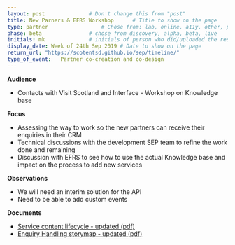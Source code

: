 ```yaml
---
layout: post              # Don't change this from "post"
title: New Parners & EFRS Workshop      # Title to show on the page
type: partner                 # Chose from: lab, online, a11y, other, partner
phase: beta               # chose from discovery, alpha, beta, live
initials: mk              # initials of person who did/uploaded the research
display_date: Week of 24th Sep 2019 # Date to show on the page
return_url: "https://scotentsd.github.io/sep/timeline/"         
type_of_event:   Partner co-creation and co-design
---
```


**Audience**
- Contacts with Visit Scotland and Interface - Workshop on Knowledge base

**Focus**
- Assessing the way to work so the new partners can receive their enquiries in their CRM
- Technical discussions with the development SEP team to refine the work done and remaining
- Discussion with EFRS to see how to use the actual Knowledge base and impact on the process to add new services

**Observations**
- We will need an interim solution for the API
- Need to be able to add custom events

**Documents**
- [ Service content lifecycle - updated (pdf) ](../files/SEP-%20Knowledge%20base%20-%20Story%20map%20-%20version%20on%202019-09-19.pdf)
- [ Enquiry Handling storymap - updated (pdf) ](../files/SEP%20-%20Enquiry%20handling%20-%20High%20level%20storymap%20-%20last%20update%2026092019.pdf)
